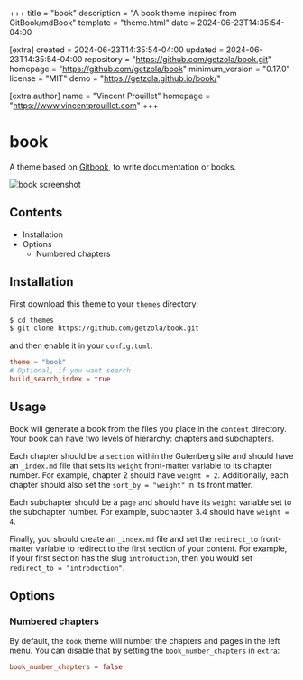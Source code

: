 
+++
title = "book"
description = "A book theme inspired from GitBook/mdBook"
template = "theme.html"
date = 2024-06-23T14:35:54-04:00

[extra]
created = 2024-06-23T14:35:54-04:00
updated = 2024-06-23T14:35:54-04:00
repository = "https://github.com/getzola/book.git"
homepage = "https://github.com/getzola/book"
minimum_version = "0.17.0"
license = "MIT"
demo = "https://getzola.github.io/book/"

[extra.author]
name = "Vincent Prouillet"
homepage = "https://www.vincentprouillet.com"
+++        

# book

A theme based on [Gitbook](https://www.gitbook.com), to write documentation
or books.

![book screenshot](https://github.com/Keats/book/blob/master/screenshot.png?raw=true)


## Contents

- Installation
- Options
  - Numbered chapters

## Installation
First download this theme to your `themes` directory:

```bash
$ cd themes
$ git clone https://github.com/getzola/book.git
```
and then enable it in your `config.toml`:

```toml
theme = "book"
# Optional, if you want search
build_search_index = true
```

## Usage
Book will generate a book from the files you place in the `content` directory.  Your book
can have two levels of hierarchy: chapters and subchapters.

Each chapter should be a `section` within the Gutenberg site and should have an `_index.md`
file that sets its `weight` front-matter variable to its chapter number.  For example,
chapter 2 should have `weight = 2`.  Additionally, each chapter should also set the
`sort_by = "weight"` in its front matter.

Each subchapter should be a `page` and should have its `weight` variable set to the subchapter
number.  For example, subchapter 3.4 should have `weight = 4`.

Finally, you should create an `_index.md` file and set the `redirect_to` front-matter variable
to redirect to the first section of your content.  For example, if your first section has the
slug `introduction`, then you would set `redirect_to = "introduction"`.

## Options

### Numbered chapters
By default, the `book` theme will number the chapters and pages in the left menu.
You can disable that by setting the `book_number_chapters` in `extra`:

```toml
book_number_chapters = false
```

        